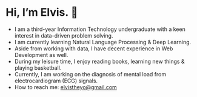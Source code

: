 # Hi, I’m Elvis. 👋 
- I am a third-year Information Technology undergraduate  with a keen interest in data-driven problem solving.
- I am currently learning Natural Language Processing & Deep Learning. 
- Aside from working with data, I have decent experience in Web Development as well.
- During my leisure time, I enjoy reading books, learning new things & playing basketball.
- Currently, I am working on the diagnosis of mental load from electrocardiogram (ECG) signals.
- How to reach me: elvistheyo@gmail.com




<!---
avocadopelvis/avocadopelvis is a ✨ special ✨ repository because its `README.md` (this file) appears on your GitHub profile.
You can click the Preview link to take a look at your changes.
--->
